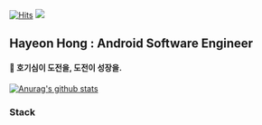 [![Hits](https://hits.seeyoufarm.com/api/count/incr/badge.svg?url=https%3A%2F%2Fgithub.com%2Fhayeon1549&count_bg=%23668EFD&title_bg=%23555555&icon=github.svg&icon_color=%23E7E7E7&title=hits&edge_flat=false)](https://hits.seeyoufarm.com)
<img src="https://img.shields.io/github/followers/hayeon1549?style=social">

## Hayeon Hong : Android Software Engineer

#### 🐝 호기심이 도전을, 도전이 성장을.

[![Anurag's github stats](https://github-readme-stats.vercel.app/api?username=hayeon1549)](https://github.com/anuraghazra/github-readme-stats)
<!--[![Top Langs](https://github-readme-stats.vercel.app/api/top-langs/?username=hayeon1549&layout=compact)](https://github.com/anuraghazra/github-readme-stats)-->

### Stack

<!--
Here are some ideas to get you started:

- 🔭 I’m currently working on ...
- 🌱 I’m currently learning ...

  [![Gmail Badge](https://img.shields.io/badge/Gmail-d14836?style=flat-square&logo=Gmail&logoColor=white&link=mailto:hayeon01549@gmail.com)](mailto:hayeon01549@gmail.com)
  -->
